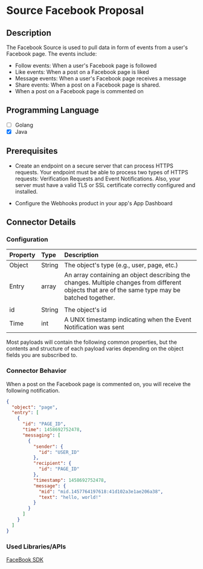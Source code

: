 # Source Facebook Proposal

## Description
The Facebook Source is used to pull data in form of events from a user's Facebook page. The events include:
* Follow events: When a user's Facebook page is followed
* Like events: When a post on a Facebook page is liked
* Message events: When a user's Facebook page receives a message
* Share events: When a post on a Facebook page is shared.
* When a post on a Facebook page is commented on

## Programming Language
- [ ] Golang
- [x] Java

## Prerequisites
- Create an endpoint on a secure server that can process HTTPS requests.
  Your endpoint must be able to process two types of HTTPS requests: Verification Requests and Event Notifications.
Also, your server must have a valid TLS or SSL certificate correctly configured and installed.

- Configure the Webhooks product in your app's App Dashboard

## Connector Details
### Configuration


| Property | Type   | Description                                                                                                                                      |
|:--------|:-------|:-------------------------------------------------------------------------------------------------------------------------------------------------|
| Object  | String | The object's type (e.g., user, page, etc.)                                                                                                       |
| Entry   | array  | An array containing an object describing the changes. Multiple changes from different objects that are of the same type may be batched together. |
|         |        |                                                                                                                                                  |
| id      | String | The object's id                                                                                                                                  |
| Time    | int    | A UNIX timestamp indicating when the Event Notification was sent                                                                                 |

Most payloads will contain the following common properties, but the contents and structure of each payload varies depending on the object fields you are subscribed to.
### Connector Behavior
When a post on the Facebook page is commented on, you will receive the following notification.
```JSON
{
  "object": "page",
  "entry": [
    {
      "id": "PAGE_ID",
      "time": 1458692752478,
      "messaging": [
        {
          "sender": {
            "id": "USER_ID"
          },
          "recipient": {
            "id": "PAGE_ID"
          },
          "timestamp": 1458692752478,
          "message": {
            "mid": "mid.1457764197618:41d102a3e1ae206a38",
            "text": "hello, world!"
          }
        }
      ]
    }
  ]
}
```
### Used Libraries/APIs
[FaceBook SDK](https://mvnrepository.com/artifact/com.facebook.business.sdk/facebook-java-business-sdk)




